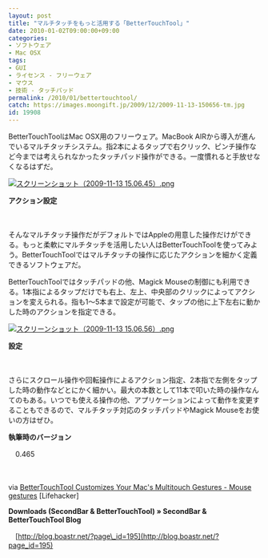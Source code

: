 ```yaml
---
layout: post
title: "マルチタッチをもっと活用する「BetterTouchTool」"
date: 2010-01-02T09:00:00+09:00
categories:
- ソフトウェア
- Mac OSX
tags: 
- GUI
- ライセンス - フリーウェア
- マウス
- 技術 - タッチパッド
permalink: /2010/01/bettertouchtool/
catch: https://images.moongift.jp/2009/12/2009-11-13-150656-tm.jpg
id: 19908
---
```

BetterTouchToolはMac OSX用のフリーウェア。MacBook AIRから導入が進んでいるマルチタッチシステム。指2本によるタップで右クリック、ピンチ操作など今までは考えられなかったタッチパッド操作ができる。一度慣れると手放せなくなるはずだ。

  

[![スクリーンショット（2009-11-13 15.06.45）.png](https://images.moongift.jp/2009/12/2009-11-13-150645-tm.jpg)](https://images.moongift.jp/2009/12/2009-11-13-150645.png)  
  
**アクション設定**

  

　

  

そんなマルチタッチ操作だがデフォルトではAppleの用意した操作だけができる。もっと柔軟にマルチタッチを活用したい人はBetterTouchToolを使ってみよう。BetterTouchToolではマルチタッチの操作に応じたアクションを細かく定義できるソフトウェアだ。

  
  
<!--more-->

BetterTouchToolではタッチパッドの他、Magick Mouseの制御にも利用できる。1本指によるタップだけでも右上、左上、中央部のクリックによってアクションを変えられる。指も1〜5本まで設定が可能で、タップの他に上下左右に動かした時のアクションを指定できる。

  

[![スクリーンショット（2009-11-13 15.06.56）.png](https://images.moongift.jp/2009/12/2009-11-13-150656-tm.jpg)](https://images.moongift.jp/2009/12/2009-11-13-150656.png)

  

**設定**

  

　

  

さらにスクロール操作や回転操作によるアクション指定、2本指で左側をタップした時の動作などとにかく細かい。最大の本数として11本で叩いた時の操作なんてのもある。いつでも使える操作の他、アプリケーションによって動作を変更することもできるので、マルチタッチ対応のタッチパッドやMagick Mouseをお使いの方はぜひ。

  

**執筆時のバージョン**  
  
　0.465

  

　

  

via [BetterTouchTool Customizes Your Mac's Multitouch Gestures - Mouse gestures](http://lifehacker.com/5435445/bettertouchtool-lets-you-customize-your-macs-multitouch-gestures) [Lifehacker]

  

**Downloads (SecondBar & BetterTouchTool) » SecondBar & BetterTouchTool Blog**  
  
　[http://blog.boastr.net/?page\_id=195](http://blog.boastr.net/?page_id=195)

  
  

